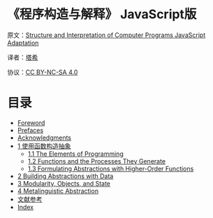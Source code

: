 # 《程序构造与解释》 JavaScript版

原文：[Structure and Interpretation of Computer Programs JavaScript Adaptation](https://www.comp.nus.edu.sg/~cs1101s/sicp/)

译者：[塔希](https://github.com/iheyunfei/)

协议：[CC BY-NC-SA 4.0](http://creativecommons.org/licenses/by-nc-sa/4.0/)

<!-- 
# 赞助我

![](docs/img/alipay.png) -->

# 目录

- [Foreword](Foreword.md)
- [Prefaces](Prefaces.md)
- [Acknowledgments](./Acknowledgments.md)
- [1 使用函数构造抽象](./chapter1.md)
    - [1.1 The Elements of Programming](./chapter1.1.md)
    - [1.2 Functions and the Processes They Generate]()
    - [1.3 Formulating Abstractions with Higher-Order Functions]()
- [2 Building Abstractions with Data]()
- [3 Modularity, Objects, and State]()
- [4 Metalinguistic Abstraction]()
- [文献参考](./References.md)
- [Index]()